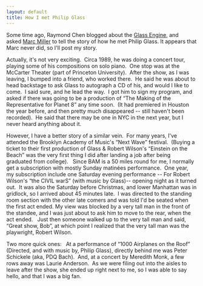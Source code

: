 ```yaml
---
layout: default
title: How I met Philip Glass
---
```

<P>Some time ago, Raymond Chen blogged about the <A href="http://blogs.msdn.com/oldnewthing/archive/2004/02/04/67385.aspx">Glass Engine</A>, and asked&nbsp;<A href="http://weblogs.asp.net/marcmill">Marc Miller</A> to tell the story of how he met Philip Glass. It appears that Marc never did, so I'll post my story.</P>
<P>Actually, it's not very exciting.&nbsp; Circa 1989, he was doing a concert tour, playing some of his compositions on solo piano.&nbsp; One stop was at the McCarter Theater (part of Princeton University).&nbsp; After the show, as I was leaving, I bumped into a friend, who worked there.&nbsp; He said he was about to head backstage to ask Glass to autograph a CD of his, and would I like to come.&nbsp; I said sure, and he lead the way.&nbsp; I got him to sign my program, and asked if there was going to be a production of &#8220;The Making of the Representative for Planet 8&#8221; any time soon.&nbsp; (It had premiered in Houston the year before, and then pretty much disappeared -- still haven't been recorded).&nbsp; He said that there may be one in NYC in the next year, but I never heard anything about it.</P>
<P>However, I have a better story of a similar vein.&nbsp; For many years, I've attended the Brooklyn Academy of Music's &#8220;Next Wave&#8221; festival.&nbsp; (Buying a ticket to their first production of Glass &amp; Robert Wilson's &#8220;Einstein on the Beach&#8221; was the very first thing I did after landing a job after being graduated from college).&nbsp;&nbsp; Since BAM is a 50 miles round for me, I normally get a subscription with mostly Sunday matin&#233;es performance.&nbsp; One year, my subscription include one Saturday evening performance -- For Robert Wilson's &#8220;the CIVIL warS&#8221; (with music by Glass)-- opening night as it turned out.&nbsp; It was also the Saturday before Christmas, and lower Manhattan was in gridlock, so I arrived about 45 minutes late.&nbsp; I was directed to the standing room section with the other late comers and was told I'd be seated when the first act ended. My view was blocked by a very tall man in the front of the standee, and I was just about to ask him to move to the rear, when the act ended.&nbsp;&nbsp; Just then someone walked up to the very tall man and said, &#8220;Great show, Bob&#8221;, at which point I realized that the very tall man was the playwright, Robert Wilson.</P>
<P>Two more quick ones:&nbsp;&nbsp; At a performance of &#8220;1000 Airplanes on the Roof&#8221;&nbsp; (Directed, and with music by, Philip Glass), directly behind me was Peter <SPAN class=hed>Schickele (aka, PDQ Bach).&nbsp; And, at a concert by Meredith Monk, a few rows away was Laurie Anderson.&nbsp; As we were filing out into the aisles to leave after the show, she ended up right next to me, so I was able to say hello, and that I was a big fan.</SPAN></P>
<P><SPAN class=hed></SPAN>&nbsp;</P>